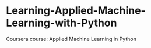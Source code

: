 # Learning-Applied-Machine-Learning-with-Python

Coursera course: Applied Machine Learning in Python
